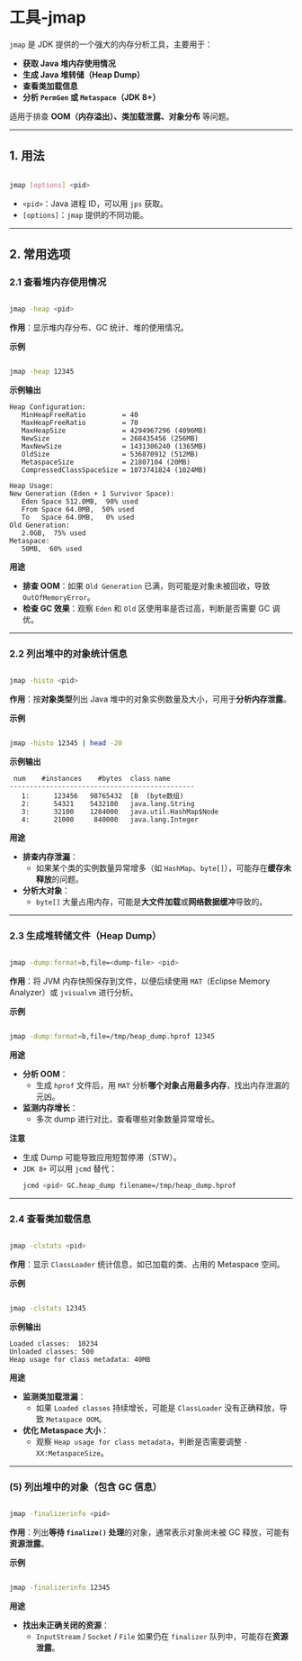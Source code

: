 # 工具-jmap

`jmap` 是 JDK 提供的一个强大的内存分析工具，主要用于：
- **获取 Java 堆内存使用情况**
- **生成 Java 堆转储（Heap Dump）**
- **查看类加载信息**
- **分析 `PermGen` 或 `Metaspace`（JDK 8+）**

适用于排查 **OOM（内存溢出）、类加载泄露、对象分布** 等问题。

---

## **1. 用法**
```bash

jmap [options] <pid>
```
- `<pid>`：Java 进程 ID，可以用 `jps` 获取。
- `[options]`：`jmap` 提供的不同功能。

---

## **2. 常用选项**
### **2.1 查看堆内存使用情况**
```bash

jmap -heap <pid>
```
**作用**：显示堆内存分布、GC 统计、堆的使用情况。

**示例**
```bash

jmap -heap 12345
```
**示例输出**
```
Heap Configuration:
   MinHeapFreeRatio         = 40
   MaxHeapFreeRatio         = 70
   MaxHeapSize              = 4294967296 (4096MB)
   NewSize                  = 268435456 (256MB)
   MaxNewSize               = 1431306240 (1365MB)
   OldSize                  = 536870912 (512MB)
   MetaspaceSize            = 21807104 (20MB)
   CompressedClassSpaceSize = 1073741824 (1024MB)

Heap Usage:
New Generation (Eden + 1 Survivor Space):
   Eden Space 512.0MB,  90% used
   From Space 64.0MB,  50% used
   To   Space 64.0MB,   0% used
Old Generation:
   2.0GB,  75% used
Metaspace:
   50MB,  60% used
```
**用途**
- **排查 OOM**：如果 `Old Generation` 已满，则可能是对象未被回收，导致 `OutOfMemoryError`。
- **检查 GC 效果**：观察 `Eden` 和 `Old` 区使用率是否过高，判断是否需要 GC 调优。

---

### **2.2 列出堆中的对象统计信息**
```bash

jmap -histo <pid>
```
**作用**：按**对象类型**列出 Java 堆中的对象实例数量及大小，可用于**分析内存泄露**。

**示例**
```bash

jmap -histo 12345 | head -20
```
**示例输出**
```
 num    #instances    #bytes  class name
----------------------------------------------
   1:      123456   98765432  [B  (byte数组)
   2:      54321    5432100   java.lang.String
   3:      32100    1284000   java.util.HashMap$Node
   4:      21000     840000   java.lang.Integer
```
**用途**
- **排查内存泄漏**：
  - 如果某个类的实例数量异常增多（如 `HashMap`、`byte[]`），可能存在**缓存未释放**的问题。
- **分析大对象**：
  - `byte[]` 大量占用内存，可能是**大文件加载**或**网络数据缓冲**导致的。

---

### **2.3 生成堆转储文件（Heap Dump）**
```bash

jmap -dump:format=b,file=<dump-file> <pid>
```
**作用**：将 JVM 内存快照保存到文件，以便后续使用 `MAT`（Eclipse Memory Analyzer）或 `jvisualvm` 进行分析。

**示例**
```bash

jmap -dump:format=b,file=/tmp/heap_dump.hprof 12345
```
**用途**
- **分析 OOM**：
  - 生成 `hprof` 文件后，用 `MAT` 分析**哪个对象占用最多内存**，找出内存泄漏的元凶。
- **监测内存增长**：
  - 多次 dump 进行对比，查看哪些对象数量异常增长。

**注意**
- 生成 Dump 可能导致应用短暂停滞（STW）。
- `JDK 8+` 可以用 `jcmd` 替代：
  ```bash
  jcmd <pid> GC.heap_dump filename=/tmp/heap_dump.hprof
  ```

---

### **2.4 查看类加载信息**
```bash

jmap -clstats <pid>
```
**作用**：显示 `ClassLoader` 统计信息，如已加载的类、占用的 Metaspace 空间。

**示例**
```bash

jmap -clstats 12345
```
**示例输出**
```
Loaded classes:  10234
Unloaded classes: 500
Heap usage for class metadata: 40MB
```
**用途**
- **监测类加载泄漏**：
  - 如果 `Loaded classes` 持续增长，可能是 `ClassLoader` 没有正确释放，导致 `Metaspace OOM`。
- **优化 Metaspace 大小**：
  - 观察 `Heap usage for class metadata`，判断是否需要调整 `-XX:MetaspaceSize`。

---

### **(5) 列出堆中的对象（包含 GC 信息）**
```bash

jmap -finalizerinfo <pid>
```
**作用**：列出**等待 `finalize()` 处理**的对象，通常表示对象尚未被 GC 释放，可能有**资源泄露**。

**示例**
```bash

jmap -finalizerinfo 12345
```
**用途**
- **找出未正确关闭的资源**：
  - `InputStream` / `Socket` / `File` 如果仍在 `finalizer` 队列中，可能存在**资源泄露**。

